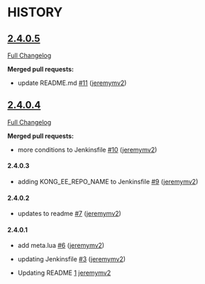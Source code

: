 # HISTORY

<!-- pull_requests_start -->

## [2.4.0.5](https://github.com/jeremymv2/bumper-ee/tree/2.4.0.5)
[Full Changelog](https://github.com/jeremymv2/bumper-ee/compare/2.4.0.5...2.4.0.4)

**Merged pull requests:**


* update README.md [#11](https://github.com/jeremymv2/bumper-ee/pull/11) ([jeremymv2](https://api.github.com/users/jeremymv2))<!-- 06277caa88174287fc115f9190c6a5dda2cbf70c -->

## [2.4.0.4](https://github.com/jeremymv2/bumper-ee/tree/2.4.0.4)
[Full Changelog](https://github.com/jeremymv2/bumper-ee/compare/2.4.0.4...2.4.0.4)

**Merged pull requests:**


* more conditions to Jenkinsfile [#10](https://github.com/jeremymv2/bumper-ee/pull/10) ([jeremymv2](https://api.github.com/users/jeremymv2))<!-- 8f149b62e26e83244691b2c0d3dd1a396cfdf60b -->

#### 2.4.0.3

* adding KONG_EE_REPO_NAME to Jenkinsfile [#9](https://github.com/jeremymv2/bumper-ee/pull/9) ([jeremymv2](https://api.github.com/users/jeremymv2))<!-- b6b0efd4d5d71c26aa961b9480748da95e4427fb -->

#### 2.4.0.2

* updates to readme [#7](https://github.com/jeremymv2/bumper-ee/pull/7) ([jeremymv2](https://api.github.com/users/jeremymv2))<!-- 079be40a662c27a661678ea48aba6f35e83a4c4d -->

#### 2.4.0.1

* add meta.lua [#6](https://github.com/jeremymv2/bumper-ee/pull/6) ([jeremymv2](https://api.github.com/users/jeremymv2))<!-- 941a3d830a6c529172f2c816d3b6c63888840c25 -->


* updating Jenkinsfile [#3](https://github.com/jeremymv2/bumper-ee/pull/3) ([jeremymv2](https://api.github.com/users/jeremymv2))<!-- 459a8c1340eea822aba522e82b739430798f1c06 -->


* Updating README [1](https://github.com/jeremymv2/bumper-ee/pull/1) [jeremymv2](https://api.github.com/users/jeremymv2)<!-- 84352422707426063b118330c9379775909f6c31 -->

